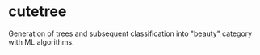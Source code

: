 # cutetree
Generation of trees and subsequent classification into "beauty" category with ML algorithms. 

